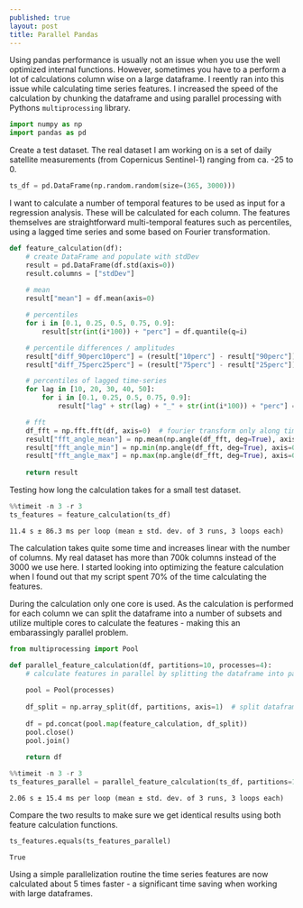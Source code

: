 ```yaml
---
published: true
layout: post
title: Parallel Pandas
---
```


Using pandas performance is usually not an issue when you use the well optimized internal functions. However, sometimes you have to a perform a lot of calculations column wise on a large dataframe. I reently ran into this issue while calculating time series features. I increased the speed of the calculation by chunking the dataframe and using parallel processing with Pythons `multiprocessing` library.


```python
import numpy as np
import pandas as pd
```

Create a test dataset. The real dataset I am working on is a set of daily satellite measurements (from Copernicus Sentinel-1) ranging from ca. -25 to 0.

```python
ts_df = pd.DataFrame(np.random.random(size=(365, 3000)))
```

I want to calculate a number of temporal features to be used as input for a regression analysis. These will be calculated for each column. The features themselves are straightforward multi-temporal features such as percentiles, using a lagged time series and some based on Fourier transformation.


```python
def feature_calculation(df):
    # create DataFrame and populate with stdDev
    result = pd.DataFrame(df.std(axis=0))
    result.columns = ["stdDev"]
    
    # mean
    result["mean"] = df.mean(axis=0)

    # percentiles
    for i in [0.1, 0.25, 0.5, 0.75, 0.9]:
        result[str(int(i*100)) + "perc"] = df.quantile(q=i)

    # percentile differences / amplitudes
    result["diff_90perc10perc"] = (result["10perc"] - result["90perc"])
    result["diff_75perc25perc"] = (result["75perc"] - result["25perc"])

    # percentiles of lagged time-series
    for lag in [10, 20, 30, 40, 50]:
        for i in [0.1, 0.25, 0.5, 0.75, 0.9]:
            result["lag" + str(lag) + "_" + str(int(i*100)) + "perc"] = (df - df.shift(lag)).quantile(q=i)

    # fft
    df_fft = np.fft.fft(df, axis=0)  # fourier transform only along time axis
    result["fft_angle_mean"] = np.mean(np.angle(df_fft, deg=True), axis=0)
    result["fft_angle_min"] = np.min(np.angle(df_fft, deg=True), axis=0)
    result["fft_angle_max"] = np.max(np.angle(df_fft, deg=True), axis=0)
    
    return result
```

Testing how long the calculation takes for a small test dataset.


```python
%%timeit -n 3 -r 3
ts_features = feature_calculation(ts_df)
```
    11.4 s ± 86.3 ms per loop (mean ± std. dev. of 3 runs, 3 loops each)


The calculation takes quite some time and increases linear with the number of columns. My real dataset has more than 700k columns instead of the 3000 we use here. I started looking into optimizing the feature calculation when I found out that my script spent 70% of the time calculating the features.

During the calculation only one core is used. As the calculation is performed for each column we can split the dataframe into a number of subsets and utilize multiple cores to calculate the features - making this an embarassingly parallel problem.


```python
from multiprocessing import Pool

def parallel_feature_calculation(df, partitions=10, processes=4):
    # calculate features in parallel by splitting the dataframe into partitions and using parallel processes
    
    pool = Pool(processes)
    
    df_split = np.array_split(df, partitions, axis=1)  # split dataframe into partitions column wise
    
    df = pd.concat(pool.map(feature_calculation, df_split))
    pool.close()
    pool.join()
    
    return df
```

```python
%%timeit -n 3 -r 3
ts_features_parallel = parallel_feature_calculation(ts_df, partitions=14, processes=7)
```
    2.06 s ± 15.4 ms per loop (mean ± std. dev. of 3 runs, 3 loops each)

Compare the two results to make sure we get identical results using both feature calculation functions.

```python
ts_features.equals(ts_features_parallel)
```
    True


Using a simple parallelization routine the time series features are now calculated about 5 times faster - a significant time saving when working with large dataframes.
